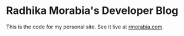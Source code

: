# Radhika Morabia's Developer Blog

This is the code for my personal site. See it live at [rmorabia.com](https://rmorabia.com).
